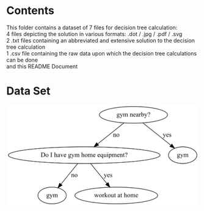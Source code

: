 # Contents

This folder contains a dataset of 7 files for decision tree calculation:\
4 files depicting the solution in various formats: .dot / .jpg / .pdf / .svg\
2 .txt files containing an abbreviated and extensive solution to the decision tree calculation\
1 .csv file containing the raw data upon which the decision tree calculations can be done\
and this README Document

# Data Set
![](Gym.jpg)